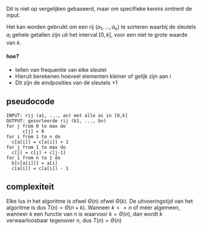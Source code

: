 Dit is niet op vergelijken gebaseerd, maar om specifieke kennis omtrent de input.

Het kan worden gebruikt om een rij $(a_{1}, ..., a_{n})$ te sorteren waarbij de sleutels $a_{i}$ gehele getallen zijn uit het interval $[0,k]$, voor een niet te grote waarde van $k$.
#### hoe?
- tellen van frequentie van elke sleutel
- Hieruit berekenen hoeveel elementen kleiner of gelijk zijn aan $i$
- Dit zijn de eindposities van de sleutels +1

## pseudocode

```
INPUT: rij (a1, ..., an) met alle ai in [0,k]
OUTPUT: gesorteerde rij (b1, ..., bn)
for j from 0 to max do
      c[j] = 0
for i from 1 to n do
  c[a[i]] = c[a[i]] + 1
for j from 1 to max do
  c[j] = c[j] + c[j-1]
for i from n to 1 do
  b[c[a[i]]] = a[i]
  c[a[i]] = c[a[i]] - 1
```

## complexiteit

Elke lus in het algoritme is ofwel $\Theta(n)$ ofwel $\Theta(k)$. De uitvoeringstijd van het algoritme is dus $T(n) = \Theta(n + k)$. Wanneer $k <= n$  of meer algemeen, wanneer $k$ een functie van $n$ is waarvoor $k = \Theta(n)$, dan wordt $k$ verwaarloosbaar tegenover $n$, dus $T(n) = \Theta(n)$

